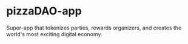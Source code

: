 # pizzaDAO-app
Super-app that tokenizes parties, rewards organizers, and creates the world's most exciting digital economy.
